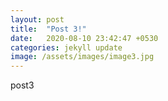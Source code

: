```yaml
---
layout: post
title:  "Post 3!"
date:   2020-08-10 23:42:47 +0530
categories: jekyll update
image: /assets/images/image3.jpg
---
```

post3